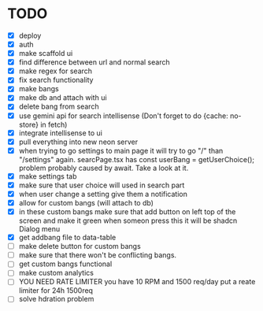 # TODO

- [x] deploy
- [x] auth
- [x] make scaffold ui
- [x] find difference between url and normal search
- [x] make regex for search
- [x] fix search functionality
- [x] make bangs
- [x] make db and attach with ui
- [x] delete bang from search
- [x] use gemini api for search intellisense (Don't forget to do {cache: no-store} in fetch)
- [x] integrate intellisense to ui
- [x] pull everything into new neon server
- [x] when trying to go settings to main page it will try to go "/" than "/settings" again. searcPage.tsx has const userBang = getUserChoice(); problem probably caused by await. Take a look at it.
- [x] make settings tab
- [x] make sure that user choice will used in search part
- [x] when user change a setting give them a notification
- [x] allow for custom bangs (will attach to db)
- [x] in these custom bangs make sure that add button on left top of the screen and make it green when someon press this it will be shadcn Dialog menu
- [x] get addbang file to data-table
- [ ] make delete button for custom bangs
- [ ] make sure that there won't be conflicting bangs.
- [ ] get custom bangs functional
- [ ] make custom analytics
- [ ] YOU NEED RATE LIMITER you have 10 RPM and 1500 req/day put a reate limiter for 24h 1500req
- [ ] solve hdration problem
